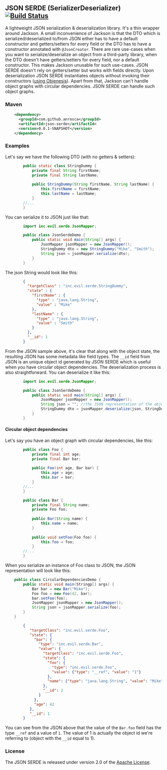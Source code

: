 ## JSON SERDE (SerializerDeserializer) [![Build Status](https://travis-ci.com/anrosca/json-serde.svg?branch=master)](https://travis-ci.com/github/anrosca/json-serde)

A lightweight JSON serialization & deserialization library. It's a thin wrapper around Jackson. 
A small inconvenience of Jackson is that the DTO which is serialized/deserialized to/from JSON either has
to have a default constructor and getters/setters for every field or the DTO has to have a constructor 
annotated with `@JsonCreator`. 
There are rare use-cases when you want to serialize/deserialize an object from a third-party library,
when the DTO doesn't have getters/setters for every field, nor a default constructor.
This makes Jackson unusable for such use-cases.
JSON SERDE doesn't rely on getters/setter but works with fields directly. 
Upon deserialization JSON SERDE instantiates objects without invoking their constructors ([using Objenesis](http://objenesis.org/)).
Apart from that, Jackson can't handle object graphs with circular dependencies. JSON SERDE can handle such object graphs.

### Maven

```xml
    <dependency>
      <groupId>com.github.anrosca</groupId>
      <artifactId>json-serde</artifactId>
      <version>0.0.1-SNAPSHOT</version>
    </dependency>
```

### Examples

Let's say we have the following DTO (with no getters & setters):

```java
        public static class StringDummy {
            private final String firstName;
            private final String lastName;
    
            public StringDummy(String firstName, String lastName) {
                this.firstName = firstName;
                this.lastName = lastName;
            }
        //...
        }
```

You can serialize it to JSON just like that:

```java
        import inc.evil.serde.JsonMapper;

        public class JsonSerdeDemo {
            public static void main(String[] args) {
                JsonMapper jsonMapper = new JsonMapper();
                StringDummy dto = new StringDummy("Mike", "Smith");
                String json = jsonMapper.serialize(dto);
            }
        }
```

The json String would look like this:

```json
        {
          "targetClass" : "inc.evil.serde.StringDummy",
          "state" : {
            "firstName" : {
              "type" : "java.lang.String",
              "value" : "Mike"
            },
            "lastName" : {
              "type" : "java.lang.String",
              "value" : "Smith"
            }
          },
          "__id": 1
        }
```

From the JSON sample above, it's clear that along with the object state, the resulting JSON has some metadata
like field types. The `__id` field from JSON is an unique object id generated by JSON SERDE which is
useful when you have circular object dependencies.
The deserialization process is also straightforward. You can deserialize it like this:

```java
        import inc.evil.serde.JsonMapper;

        public class JsonSerdeDemo {
            public static void main(String[] args) {
                JsonMapper jsonMapper = new JsonMapper();
                String json = ""; //the JSON representation of the object
                StringDummy dto = jsonMapper.deserialize(json, StringDummy.class);
            }
        }
```

#### Circular object dependencies

Let's say you have an object graph with circular dependencies, like this:

```java
        public class Foo {
            private final int age;
            private final Bar bar;
    
            public Foo(int age, Bar bar) {
                this.age = age;
                this.bar = bar;
            }
        //...
        }

        public class Bar {
            private final String name;
            private Foo foo;
    
            public Bar(String name) {
                this.name = name;
            }
        
            public void setFoo(Foo foo) {
                this.foo = foo;
            }
        //...
        }
```

When you serialize an instance of Foo class to JSON, the JSON representation will look like this:

```java
    public class CircularDependenciesDemo {
        public static void main(Stringp[] args) {
            Bar bar = new Bar("Mike");
            Foo foo = new Foo(42, bar);
            bar.setFoo(foo);
            JsonMapper jsonMapper = new JsonMapper();
            String json = jsonMapper.serialize(foo);
        }
    }
```

```json
        {
           "targetClass": "inc.evil.serde.Foo",
           "state": {
             "bar": {
               "type": "inc.evil.serde.Bar",
               "value": {
                 "targetClass": "inc.evil.serde.Foo",
                 "state": {
                   "foo": {
                     "type": "inc.evil.serde.Foo",
                     "value": {"type": "__ref", "value": "1"}
                   },
                   "name": {"type": "java.lang.String", "value": "Mike"}
                 },
                 "__id": 2
               }
             },
             "age": 42
           },
           "__id": 1
        }
```

You can see from the JSON above that the value of the `Bar.foo` field has the type `__ref` and a value of `1`.
The value of 1 is actually the object id we're referring to (object with the `__id` equal to 1).

### License

The JSON SERDE is released under version 2.0 of the [Apache License](https://www.apache.org/licenses/LICENSE-2.0).
